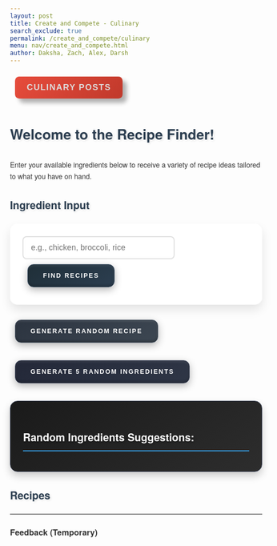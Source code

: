 ```yaml
---
layout: post 
title: Create and Compete - Culinary
search_exclude: true
permalink: /create_and_compete/culinary
menu: nav/create_and_compete.html
author: Daksha, Zach, Alex, Darsh
---
```


<style>
    body {
        font-family: 'Helvetica Neue', Arial, sans-serif;
        background: linear-gradient(135deg, #f5f7fa 0%, #c3cfe2 100%);
        background-image: url('data:image/svg+xml,%3Csvg width="100" height="100" viewBox="0 0 100 100" xmlns="http://www.w3.org/2000/svg"%3E%3Cpath d="M11 18c3.866 0 7-3.134 7-7s-3.134-7-7-7-7 3.134-7 7 3.134 7 7 7zm48 25c3.866 0 7-3.134 7-7s-3.134-7-7-7-7 3.134-7 7 3.134 7 7 7zm-43-7c1.657 0 3-1.343 3-3s-1.343-3-3-3-3 1.343-3 3 1.343 3 3 3zm63 31c1.657 0 3-1.343 3-3s-1.343-3-3-3-3 1.343-3 3 1.343 3 3 3zM34 90c1.657 0 3-1.343 3-3s-1.343-3-3-3-3 1.343-3 3 1.343 3 3 3zm56-76c1.657 0 3-1.343 3-3s-1.343-3-3-3-3 1.343-3 3 1.343 3 3 3zM12 86c2.21 0 4-1.79 4-4s-1.79-4-4-4-4 1.79-4 4 1.79 4 4 4zm28-65c2.21 0 4-1.79 4-4s-1.79-4-4-4-4 1.79-4 4 1.79 4 4 4zm23-11c2.76 0 5-2.24 5-5s-2.24-5-5-5-5 2.24-5 5 2.24 5 5 5zm-6 60c2.21 0 4-1.79 4-4s-1.79-4-4-4-4 1.79-4 4 1.79 4 4 4zm29 22c2.76 0 5-2.24 5-5s-2.24-5-5-5-5 2.24-5 5 2.24 5 5 5zM32 63c2.76 0 5-2.24 5-5s-2.24-5-5-5-5 2.24-5 5 2.24 5 5 5zm57-13c2.76 0 5-2.24 5-5s-2.24-5-5-5-5 2.24-5 5 2.24 5 5 5zm-9-21c1.105 0 2-.895 2-2s-.895-2-2-2-2 .895-2 2 .895 2 2 2zM60 91c1.105 0 2-.895 2-2s-.895-2-2-2-2 .895-2 2 .895 2 2 2zM35 41c1.105 0 2-.895 2-2s-.895-2-2-2-2 .895-2 2 .895 2 2 2zM12 60c1.105 0 2-.895 2-2s-.895-2-2-2-2 .895-2 2 .895 2 2 2z" fill="%23ffffff" fill-opacity="0.1" fill-rule="evenodd"/%3E%3C/svg%3E');
        color: #333;
        margin: 0;
        padding: 20px;
        line-height: 1.6;
        min-height: 100vh;
    }

    h1, h2 {
        color: #2c3e50;
        text-shadow: 2px 2px 4px rgba(0,0,0,0.1);
        margin-bottom: 1em;
    }

    form {
        margin: 20px 0;
        background: rgba(255, 255, 255, 0.9);
        padding: 25px;
        border-radius: 15px;
        box-shadow: 0 10px 20px rgba(0,0,0,0.1);
        backdrop-filter: blur(5px);
    }

    input[type="text"] {
        width: calc(100% - 150px);
        padding: 12px 15px;
        border: 2px solid #e0e0e0;
        border-radius: 8px;
        background-color: white;
        color: #333;
        font-size: 16px;
        transition: all 0.3s ease;
    }

    input[type="text"]:focus {
        border-color: #3498db;
        box-shadow: 0 0 8px rgba(52,152,219,0.3);
        outline: none;
    }

    button {
        position: relative;
        padding: 15px 30px;
        border: none;
        border-radius: 12px;
        background: linear-gradient(145deg, #1a1a1a, #2d2d2d);
        color: #fff;
        font-weight: 600;
        cursor: pointer;
        text-transform: uppercase;
        letter-spacing: 2px;
        font-size: 0.9em;
        overflow: hidden;
        transition: all 0.3s ease;
        box-shadow: 
            0 5px 15px rgba(0, 0, 0, 0.3),
            inset 0 -2px 5px rgba(0,0,0,0.3),
            inset 0 2px 5px rgba(255,255,255,0.1);
        margin: 10px;
    }

    button:hover {
        transform: translateY(-3px) scale(1.02);
        background: linear-gradient(145deg, #2d2d2d, #1a1a1a);
        box-shadow: 
            0 8px 20px rgba(0, 0, 0, 0.4),
            inset 0 -2px 5px rgba(0,0,0,0.3),
            inset 0 2px 5px rgba(255,255,255,0.1);
    }

    button:active {
        transform: translateY(2px);
        box-shadow: 
            0 2px 10px rgba(0, 0, 0, 0.3),
            inset 0 -1px 3px rgba(0,0,0,0.3),
            inset 0 1px 3px rgba(255,255,255,0.1);
    }

    button::before {
        content: '';
        position: absolute;
        top: 0;
        left: -100%;
        width: 100%;
        height: 100%;
        background: linear-gradient(
            120deg,
            transparent,
            rgba(255, 255, 255, 0.1),
            transparent
        );
        transition: 0.5s;
    }

    button:hover::before {
        left: 100%;
    }

    #ingredientForm button {
        background: linear-gradient(145deg, #1f2f38, #2c3e50);
        border: 1px solid #34495e;
        box-shadow: 
            0 5px 15px rgba(0, 0, 0, 0.3),
            inset 0 -2px 5px rgba(0,0,0,0.3),
            inset 0 2px 5px rgba(255,255,255,0.1);
    }

    #ingredientForm button:hover {
        background: linear-gradient(145deg, #2c3e50, #1f2f38);
        box-shadow: 
            0 8px 20px rgba(0, 0, 0, 0.4),
            inset 0 -2px 5px rgba(0,0,0,0.3),
            inset 0 2px 5px rgba(255,255,255,0.1);
    }

    #randomRecipeButton {
        background: linear-gradient(145deg, #2c3440, #3d4752);
        border: 1px solid #455261;
        box-shadow: 
            0 5px 15px rgba(0, 0, 0, 0.3),
            inset 0 -2px 5px rgba(0,0,0,0.3),
            inset 0 2px 5px rgba(255,255,255,0.1);
    }

    #randomRecipeButton:hover {
        background: linear-gradient(145deg, #3d4752, #2c3440);
        box-shadow: 
            0 8px 20px rgba(0, 0, 0, 0.4),
            inset 0 -2px 5px rgba(0,0,0,0.3),
            inset 0 2px 5px rgba(255,255,255,0.1);
    }

    #customRecipeButton {
        background: linear-gradient(145deg, #232838, #2f3646);
        border: 1px solid #3a4257;
        box-shadow: 
            0 5px 15px rgba(0, 0, 0, 0.3),
            inset 0 -2px 5px rgba(0,0,0,0.3),
            inset 0 2px 5px rgba(255,255,255,0.1);
    }

    #customRecipeButton:hover {
        background: linear-gradient(145deg, #2f3646, #232838);
        box-shadow: 
            0 8px 20px rgba(0, 0, 0, 0.4),
            inset 0 -2px 5px rgba(0,0,0,0.3),
            inset 0 2px 5px rgba(255,255,255,0.1);
    }

    .button-container {
        display: flex;
        gap: 15px;
        flex-wrap: wrap;
        margin: 20px 0;
    }

    .recipe {
        background: rgba(255, 255, 255, 0.95);
        border-radius: 15px;
        padding: 25px;
        margin: 20px 0;
        box-shadow: 0 8px 16px rgba(0,0,0,0.1);
        transition: transform 0.3s ease;
    }

    .recipe:hover {
        transform: translateY(-5px);
    }

    .suggestions {
        background: linear-gradient(145deg, #1a1a1a, #2d2d2d);
        border-radius: 15px;
        padding: 25px;
        margin: 25px 0;
        box-shadow: 0 8px 16px rgba(0,0,0,0.2);
        backdrop-filter: blur(5px);
        border: 1px solid #3a4257;
        color: #ffffff;
    }

    .suggestions h2 {
        color: #ffffff;
        margin-bottom: 15px;
        font-size: 1.5em;
        text-shadow: 2px 2px 4px rgba(0,0,0,0.3);
        border-bottom: 2px solid #3498db;
        padding-bottom: 10px;
    }

    #randomIngredients {
        list-style: none;
        padding: 0;
        margin: 0;
    }

    #randomIngredients li {
        padding: 10px 15px;
        margin: 8px 0;
        background: rgba(255, 255, 255, 0.1);
        border-radius: 8px;
        font-size: 1.1em;
        transition: all 0.3s ease;
        border-left: 3px solid #3498db;
    }

    #randomIngredients li:hover {
        transform: translateX(5px);
        background: rgba(255, 255, 255, 0.15);
        box-shadow: 0 2px 8px rgba(0,0,0,0.2);
    }

    .culinary-posts-btn {
        background: linear-gradient(135deg, #e74c3c 0%, #c0392b 100%);
        padding: 15px 30px;
        border-radius: 10px;
        font-weight: 600;
        letter-spacing: 1.5px;
        box-shadow: 0 6px 12px rgba(0,0,0,0.15);
        transition: all 0.3s ease;
    }

    .culinary-posts-btn:hover {
        transform: translateY(-3px);
        box-shadow: 0 8px 15px rgba(0,0,0,0.2);
        background: linear-gradient(135deg, #c0392b 0%, #a93226 100%);
    }

    /* Add a container for better content organization */
    .content-container {
        max-width: 1200px;
        margin: 0 auto;
        padding: 20px;
    }

    /* Style for recipe headings */
    .recipe h3 {
        color: #2c3e50;
        border-bottom: 2px solid #3498db;
        padding-bottom: 10px;
        margin-bottom: 15px;
    }

    /* Style for recipe description */
    .recipe p {
        color: #34495e;
        line-height: 1.6;
    }

    /* Style for cooking time and ingredients */
    .recipe strong {
        color: #2980b9;
    }
</style>

<style>
.culinary-posts-btn {
  position: relative;
  font-size: 1.2em;
  padding: 0.7em 1.4em;
  background-color: #BF0426;
  text-decoration: none;
  border: none;
  border-radius: 0.5em;
  color: #DEDEDE;
  box-shadow: 0.5em 0.5em 0.5em rgba(0, 0, 0, 0.3);
}

.culinary-posts-btn::before {
  position: absolute;
  content: '';
  height: 0;
  width: 0;
  top: 0;
  left: 0;
  background: linear-gradient(135deg, rgba(33,33,33,1) 0%, rgba(33,33,33,1) 50%, rgba(150,4,31,1) 50%, rgba(191,4,38,1) 60%);
  border-radius: 0 0 0.5em 0;
  box-shadow: 0.2em 0.2em 0.2em rgba(0, 0, 0, 0.3);
  transition: 0.3s;
}

.culinary-posts-btn:hover::before {
  width: 1.6em;
  height: 1.6em;
}

.culinary-posts-btn:active {
  box-shadow: 0.2em 0.2em 0.3em rgba(0, 0, 0, 0.3);
  transform: translate(0.1em, 0.1em);
}
</style>

<a href="{{site.baseurl}}/create_and_compete/culinaryposts">
  <button class="culinary-posts-btn">Culinary Posts</button>
</a>

<h1>Welcome to the Recipe Finder!</h1>
<p>Enter your available ingredients below to receive a variety of recipe ideas tailored to what you have on hand.</p>

<h2>Ingredient Input</h2>
<form id="ingredientForm">
    <input type="text" id="ingredients" placeholder="e.g., chicken, broccoli, rice">
    <button type="submit">Find Recipes</button>
</form>

<div class="button-container">
    <button id="randomRecipeButton">Generate Random Recipe</button>
    <button id="customRecipeButton">Generate 5 Random Ingredients</button>
</div>

<div class="suggestions">
    <h2>Random Ingredients Suggestions:</h2>
    <ul id="randomIngredients"></ul>
</div>

<h2>Recipes</h2>
<div id="recipeResults"></div>

<script>
    const recipes = [
    {
        name: "Chicken Stir Fry",
        ingredients: ["Chicken", "Broccoli", "Carrots", "Soy Sauce", "Garlic"],
        description: "A quick stir fry with chicken and fresh vegetables.",
        cookingTime: "30 minutes",
        cookingProcess: "1. Heat oil in a pan. 2. Add chicken and cook until browned. 3. Toss in vegetables and sauce. 4. Stir fry until cooked. 5. Serve hot."
    },
    {
        name: "Beef Tacos",
        ingredients: ["Ground Beef", "Taco Seasoning", "Tortillas", "Lettuce", "Cheese"],
        description: "Flavorful tacos filled with seasoned ground beef.",
        cookingTime: "20 minutes",
        cookingProcess: "1. Cook beef with seasoning. 2. Warm tortillas. 3. Fill tortillas with beef and toppings. 4. Serve with salsa."
    },
    {
        name: "Vegetable Curry",
        ingredients: ["Coconut Milk", "Mixed Vegetables", "Curry Powder", "Onion", "Garlic"],
        description: "A rich and creamy curry packed with veggies.",
        cookingTime: "40 minutes",
        cookingProcess: "1. Sauté onion and garlic. 2. Add vegetables and curry powder. 3. Stir in coconut milk. 4. Simmer until cooked."
    },
    {
        name: "Spaghetti Bolognese",
        ingredients: ["Pasta", "Ground Beef", "Tomato Sauce", "Onion", "Garlic"],
        description: "Classic Italian pasta dish with a hearty meat sauce.",
        cookingTime: "45 minutes",
        cookingProcess: "1. Cook spaghetti. 2. Sauté onion and garlic. 3. Add beef and cook until browned. 4. Stir in tomato sauce. 5. Serve over pasta."
    },
    {
        name: "Caprese Salad",
        ingredients: ["Tomatoes", "Mozzarella", "Basil", "Olive Oil", "Balsamic Vinegar"],
        description: "Fresh salad with tomatoes, mozzarella, and basil.",
        cookingTime: "10 minutes",
        cookingProcess: "1. Slice tomatoes and mozzarella. 2. Layer with basil. 3. Drizzle with olive oil and vinegar."
    },
    {
        name: "Shrimp Fried Rice",
        ingredients: ["Shrimp", "Rice", "Soy Sauce", "Egg", "Peas"],
        description: "Delicious fried rice with shrimp and vegetables.",
        cookingTime: "30 minutes",
        cookingProcess: "1. Cook rice. 2. Sauté shrimp and peas. 3. Add rice and soy sauce. 4. Stir in scrambled egg. 5. Serve hot."
    },
    {
        name: "Quinoa Salad",
        ingredients: ["Quinoa", "Cucumber", "Tomatoes", "Olive Oil", "Feta Cheese"],
        description: "Light and refreshing quinoa salad.",
        cookingTime: "20 minutes",
        cookingProcess: "1. Cook quinoa. 2. Chop vegetables. 3. Mix quinoa with veggies and olive oil. 4. Top with feta."
    },
    {
        name: "Stuffed Bell Peppers",
        ingredients: ["Bell Peppers", "Ground Beef", "Rice", "Tomato Sauce", "Cheese"],
        description: "Bell peppers stuffed with a savory meat mixture.",
        cookingTime: "45 minutes",
        cookingProcess: "1. Preheat oven. 2. Cook beef and rice. 3. Stuff peppers with mixture. 4. Bake until peppers are tender."
    },
    {
        name: "Chicken Caesar Salad",
        ingredients: ["Romaine Lettuce", "Grilled Chicken", "Caesar Dressing", "Croutons", "Parmesan Cheese"],
        description: "Classic Caesar salad topped with grilled chicken.",
        cookingTime: "15 minutes",
        cookingProcess: "1. Chop lettuce. 2. Top with sliced chicken. 3. Drizzle with dressing. 4. Add croutons and cheese."
    },
    {
        name: "Baked Ziti",
        ingredients: ["Ziti Pasta", "Tomato Sauce", "Mozzarella Cheese", "Parmesan Cheese", "Ground Beef"],
        description: "Comforting baked pasta with cheese and sauce.",
        cookingTime: "50 minutes",
        cookingProcess: "1. Cook pasta. 2. Mix with sauce and beef. 3. Layer with cheese in a baking dish. 4. Bake until bubbly."
    },
    {
        name: "Vegetable Stir Fry",
        ingredients: ["Broccoli", "Carrots", "Bell Peppers", "Soy Sauce", "Ginger"],
        description: "A colorful mix of stir-fried vegetables.",
        cookingTime: "25 minutes",
        cookingProcess: "1. Heat oil in a pan. 2. Add vegetables and stir fry. 3. Add soy sauce and ginger. 4. Cook until tender."
    },
    {
        name: "Salmon with Dill Sauce",
        ingredients: ["Salmon", "Dill", "Lemon", "Garlic", "Olive Oil"],
        description: "Oven-baked salmon topped with a fresh dill sauce.",
        cookingTime: "25 minutes",
        cookingProcess: "1. Preheat oven. 2. Mix sauce ingredients. 3. Place salmon in a dish and top with sauce. 4. Bake until cooked."
    },
    {
        name: "Pasta Primavera",
        ingredients: ["Pasta", "Mixed Vegetables", "Olive Oil", "Parmesan Cheese", "Garlic"],
        description: "A light pasta dish with fresh vegetables.",
        cookingTime: "30 minutes",
        cookingProcess: "1. Cook pasta. 2. Sauté vegetables and garlic. 3. Toss with pasta and olive oil. 4. Serve with cheese."
    },
    {
        name: "Creamy Mushroom Risotto",
        ingredients: ["Arborio Rice", "Mushrooms", "Chicken Broth", "Parmesan Cheese", "Onion"],
        description: "Rich and creamy risotto with mushrooms.",
        cookingTime: "45 minutes",
        cookingProcess: "1. Sauté onion and mushrooms. 2. Add rice and broth gradually. 3. Stir until creamy. 4. Finish with cheese."
    },
    {
        name: "Sweet Potato Fries",
        ingredients: ["Sweet Potatoes", "Olive Oil", "Paprika", "Salt", "Pepper"],
        description: "Crispy sweet potato fries baked to perfection.",
        cookingTime: "30 minutes",
        cookingProcess: "1. Cut sweet potatoes into fries. 2. Toss with oil and spices. 3. Bake until crispy."
    },
    {
        name: "Eggplant Parmesan",
        ingredients: ["Eggplant", "Tomato Sauce", "Mozzarella Cheese", "Parmesan Cheese", "Basil"],
        description: "Baked eggplant layered with cheese and sauce.",
        cookingTime: "1 hour",
        cookingProcess: "1. Slice and salt eggplant. 2. Bread and fry slices. 3. Layer with sauce and cheese in a dish. 4. Bake until bubbly."
    },
    {
        name: "Garlic Butter Shrimp",
        ingredients: ["Shrimp", "Butter", "Garlic", "Parsley", "Lemon"],
        description: "Quick and flavorful garlic butter shrimp.",
        cookingTime: "15 minutes",
        cookingProcess: "1. Melt butter in a pan. 2. Add garlic and shrimp. 3. Cook until shrimp are pink. 4. Finish with parsley and lemon."
    },
    {
        name: "Chocolate Chip Cookies",
        ingredients: ["Flour", "Butter", "Brown Sugar", "Chocolate Chips", "Eggs"],
        description: "Classic cookies with gooey chocolate chips.",
        cookingTime: "25 minutes",
        cookingProcess: "1. Cream butter and sugar. 2. Add eggs and flour. 3. Stir in chocolate chips. 4. Bake until golden."
    },
    {
        name: "Roasted Brussels Sprouts",
        ingredients: ["Brussels Sprouts", "Olive Oil", "Salt", "Pepper", "Balsamic Vinegar"],
        description: "Crispy roasted Brussels sprouts with a tangy glaze.",
        cookingTime: "30 minutes",
        cookingProcess: "1. Preheat oven. 2. Toss sprouts in oil and seasonings. 3. Roast until golden. 4. Drizzle with vinegar."
    },
    {
        name: "Pumpkin Soup",
        ingredients: ["Pumpkin", "Onion", "Vegetable Broth", "Cream", "Nutmeg"],
        description: "Creamy pumpkin soup perfect for fall.",
        cookingTime: "40 minutes",
        cookingProcess: "1. Sauté onion. 2. Add pumpkin and broth. 3. Simmer until soft. 4. Blend and stir in cream."
    },
    {
        name: "Beef Stroganoff",
        ingredients: ["Beef", "Mushrooms", "Onion", "Sour Cream", "Egg Noodles"],
        description: "Tender beef in a creamy mushroom sauce.",
        cookingTime: "1 hour",
        cookingProcess: "1. Sauté beef and onions. 2. Add mushrooms and cook. 3. Stir in sour cream. 4. Serve over noodles."
    },
    {
        name: "Chickpea Salad",
        ingredients: ["Chickpeas", "Cucumber", "Tomatoes", "Feta Cheese", "Lemon"],
        description: "A refreshing salad with protein-packed chickpeas.",
        cookingTime: "15 minutes",
        cookingProcess: "1. Rinse chickpeas. 2. Chop veggies. 3. Mix with cheese and dressing. 4. Serve cold."
    },
    {
        name: "Pancakes",
        ingredients: ["Flour", "Milk", "Eggs", "Sugar", "Baking Powder"],
        description: "Fluffy pancakes perfect for breakfast.",
        cookingTime: "20 minutes",
        cookingProcess: "1. Mix dry ingredients. 2. Add milk and eggs. 3. Cook on a griddle until golden."
    },
    {
        name: "Lentil Soup",
        ingredients: ["Lentils", "Carrots", "Celery", "Vegetable Broth", "Onion"],
        description: "Hearty soup made with lentils and vegetables.",
        cookingTime: "40 minutes",
        cookingProcess: "1. Sauté onion and vegetables. 2. Add lentils and broth. 3. Simmer until lentils are tender."
    },
    {
        name: "Pesto Pasta",
        ingredients: ["Pasta", "Basil Pesto", "Parmesan Cheese", "Pine Nuts", "Cherry Tomatoes"],
        description: "Simple and flavorful pasta with pesto sauce.",
        cookingTime: "20 minutes",
        cookingProcess: "1. Cook pasta. 2. Toss with pesto and tomatoes. 3. Top with cheese and nuts."
    },
    {
        name: "Hummus",
        ingredients: ["Chickpeas", "Tahini", "Lemon Juice", "Garlic", "Olive Oil"],
        description: "Creamy dip made from blended chickpeas.",
        cookingTime: "10 minutes",
        cookingProcess: "1. Blend all ingredients until smooth. 2. Adjust seasoning. 3. Serve with pita or veggies."
    },
    {
        name: "BBQ Chicken",
        ingredients: ["Chicken", "BBQ Sauce", "Olive Oil", "Garlic Powder", "Paprika"],
        description: "Juicy chicken coated in tangy BBQ sauce.",
        cookingTime: "1 hour",
        cookingProcess: "1. Preheat grill. 2. Rub chicken with spices. 3. Grill until cooked, basting with sauce."
    },
    {
        name: "Mushroom Risotto",
        ingredients: ["Arborio Rice", "Mushrooms", "Chicken Broth", "Onion", "Parmesan Cheese"],
        description: "Creamy risotto infused with mushrooms.",
        cookingTime: "45 minutes",
        cookingProcess: "1. Sauté onion and mushrooms. 2. Add rice and broth gradually. 3. Stir in cheese."
    },
    {
        name: "Apple Crisp",
        ingredients: ["Apples", "Oats", "Brown Sugar", "Butter", "Cinnamon"],
        description: "Warm baked apples topped with a crumbly oat topping.",
        cookingTime: "40 minutes",
        cookingProcess: "1. Slice apples and mix with sugar. 2. Combine oats and butter. 3. Bake until bubbly."
    },
    {
        name: "Turkey Chili",
        ingredients: ["Ground Turkey", "Beans", "Tomato Sauce", "Onion", "Chili Powder"],
        description: "Spicy and hearty turkey chili.",
        cookingTime: "50 minutes",
        cookingProcess: "1. Sauté onion and turkey. 2. Add beans and sauce. 3. Simmer until thickened."
    },
    {
        name: "Greek Salad",
        ingredients: ["Cucumber", "Tomatoes", "Olives", "Feta Cheese", "Olive Oil"],
        description: "Fresh salad with Mediterranean flavors.",
        cookingTime: "10 minutes",
        cookingProcess: "1. Chop vegetables. 2. Mix with olives and cheese. 3. Drizzle with olive oil."
    },
    {
        name: "Peanut Butter Banana Smoothie",
        ingredients: ["Banana", "Peanut Butter", "Milk", "Honey", "Ice"],
        description: "Creamy smoothie perfect for breakfast.",
        cookingTime: "5 minutes",
        cookingProcess: "1. Blend all ingredients until smooth. 2. Serve immediately."
    },
    {
        name: "Vegetable Frittata",
        ingredients: ["Eggs", "Spinach", "Tomatoes", "Onion", "Cheese"],
        description: "A fluffy frittata packed with vegetables.",
        cookingTime: "30 minutes",
        cookingProcess: "1. Sauté vegetables. 2. Whisk eggs and pour over. 3. Cook until set, then broil to finish."
    },
    {
        name: "Chicken Alfredo",
        ingredients: ["Fettuccine", "Chicken", "Alfredo Sauce", "Parmesan Cheese", "Garlic"],
        description: "Creamy pasta dish with chicken and sauce.",
        cookingTime: "30 minutes",
        cookingProcess: "1. Cook fettuccine. 2. Cook chicken and garlic. 3. Add sauce and mix with pasta."
    },
    {
        name: "Beet Salad",
        ingredients: ["Beets", "Goat Cheese", "Walnuts", "Arugula", "Balsamic Vinaigrette"],
        description: "Colorful salad with roasted beets and cheese.",
        cookingTime: "25 minutes",
        cookingProcess: "1. Roast beets and slice. 2. Toss with arugula, walnuts, and cheese. 3. Drizzle with dressing."
    },
    {
        name: "Spinach and Cheese Stuffed Shells",
        ingredients: ["Jumbo Pasta Shells", "Ricotta Cheese", "Spinach", "Marinara Sauce", "Mozzarella Cheese"],
        description: "Pasta shells filled with creamy cheese and spinach.",
        cookingTime: "1 hour",
        cookingProcess: "1. Cook shells. 2. Mix cheese and spinach. 3. Stuff shells, top with sauce, and bake."
    },
    {
        name: "Zucchini Noodles",
        ingredients: ["Zucchini", "Olive Oil", "Garlic", "Cherry Tomatoes", "Parmesan Cheese"],
        description: "A healthy pasta alternative using zucchini.",
        cookingTime: "15 minutes",
        cookingProcess: "1. Spiralize zucchini. 2. Sauté with garlic and tomatoes. 3. Top with cheese."
    },
    {
        name: "Teriyaki Salmon",
        ingredients: ["Salmon", "Teriyaki Sauce", "Sesame Seeds", "Green Onions", "Rice"],
        description: "Baked salmon glazed with sweet teriyaki sauce.",
        cookingTime: "25 minutes",
        cookingProcess: "1. Preheat oven. 2. Brush salmon with sauce. 3. Bake and garnish with seeds and onions."
    },
    {
        name: "Fruit Salad",
        ingredients: ["Mixed Fruits", "Honey", "Lime Juice", "Mint"],
        description: "Refreshing salad with seasonal fruits.",
        cookingTime: "10 minutes",
        cookingProcess: "1. Chop fruits. 2. Mix with honey and lime. 3. Garnish with mint."
    },
    {
        name: "Roasted Chicken",
        ingredients: ["Whole Chicken", "Olive Oil", "Herbs", "Lemon", "Garlic"],
        description: "Juicy roasted chicken with crispy skin.",
        cookingTime: "1.5 hours",
        cookingProcess: "1. Preheat oven. 2. Rub chicken with oil and herbs. 3. Roast until golden."
    },
    {
        name: "Mango Salsa",
        ingredients: ["Mango", "Red Onion", "Cilantro", "Lime Juice", "Jalapeño"],
        description: "Sweet and spicy salsa great with chips.",
        cookingTime: "10 minutes",
        cookingProcess: "1. Dice mango and onion. 2. Mix with cilantro and lime. 3. Serve chilled."
    },
    {
        name: "Chocolate Mousse",
        ingredients: ["Dark Chocolate", "Eggs", "Sugar", "Cream", "Vanilla Extract"],
        description: "Rich and airy chocolate dessert.",
        cookingTime: "30 minutes + chilling",
        cookingProcess: "1. Melt chocolate. 2. Whisk eggs and sugar. 3. Fold in chocolate and whipped cream. 4. Chill before serving."
    },
    {
        name: "Vegetable Lasagna",
        ingredients: ["Lasagna Noodles", "Ricotta Cheese", "Spinach", "Marinara Sauce", "Mozzarella Cheese"],
        description: "Layers of pasta, cheese, and vegetables baked to perfection.",
        cookingTime: "1 hour",
        cookingProcess: "1. Cook noodles. 2. Layer with cheese, sauce, and spinach. 3. Bake until golden."
    },
    {
        name: "Chili Con Carne",
        ingredients: ["Ground Beef", "Kidney Beans", "Tomato Sauce", "Chili Powder", "Onion"],
        description: "Spicy and hearty beef chili.",
        cookingTime: "50 minutes",
        cookingProcess: "1. Sauté onion and beef. 2. Add beans and sauce. 3. Simmer until thick."
    },
    {
    name: "Classic Fish and Chips",
    ingredients: ["Cod Fillets", "Potatoes", "Flour", "Baking Powder", "Salt", "Pepper", "Beer", "Oil for Frying"],
    description: "Crispy battered cod served with golden, fried potatoes.",
    cookingTime: "45 minutes",
    cookingProcess: "1. Cut potatoes into fries and soak in water for 30 minutes. 2. Heat oil in a deep fryer. 3. Whisk flour, baking powder, salt, and pepper; add beer to make a batter. 4. Dry potatoes and fry until golden; set aside. 5. Dip cod in batter and fry until crispy and golden. 6. Serve fish with fries."
    },
    {
    name: "Crispy Garlic Parmesan Chicken Tenders",
    ingredients: ["Chicken Tenders", "Breadcrumbs", "Parmesan Cheese", "Garlic Powder", "Salt", "Pepper", "Olive Oil", "Parsley"],
    description: "Crispy, garlic-infused chicken tenders with a Parmesan crust.",
    cookingTime: "25 minutes",
    cookingProcess: "1. Preheat oven to 400°F (200°C). 2. Mix breadcrumbs, Parmesan, garlic powder, salt, and pepper. 3. Coat chicken tenders with olive oil and roll in breadcrumb mixture. 4. Place on a baking sheet and bake for 20-25 minutes until golden and crispy. 5. Garnish with parsley and serve."
    },
    {
    name: "Choco Vanilla Ice Cream Cake",
    ingredients: ["Chocolate Cake", "Vanilla Ice Cream", "Whipped Cream", "Chocolate Syrup", "Sprinkles"],
    description: "A layered chocolate cake with vanilla ice cream, topped with whipped cream and chocolate syrup.",
    cookingTime: "3 hours (including freezing time)",
    cookingProcess: "1. Bake a chocolate cake layer and let it cool completely. 2. Spread a thick layer of softened vanilla ice cream on top of the cake. 3. Freeze for 2 hours until the ice cream is firm. 4. Top with whipped cream, drizzle with chocolate syrup, and add sprinkles. 5. Serve immediately or keep frozen until ready to enjoy."
    },
    {
        name: "Sushi Rolls",
        ingredients: ["Sushi Rice", "Seaweed", "Cucumber", "Avocado", "Crab"],
        description: "Fresh sushi rolls filled with crab and veggies.",
        cookingTime: "30 minutes",
        cookingProcess: "1. Cook rice. 2. Roll with seaweed and fillings. 3. Slice and serve with soy sauce."
    },
    {
        name: "Pork Stir-Fry",
        ingredients: ["Pork", "Vegetables", "Soy Sauce", "Ginger", "Garlic"],
        description: "Quick stir-fry with tender pork and colorful veggies.",
        cookingTime: "25 minutes",
        cookingProcess: "1. Sauté pork. 2. Add veggies and sauce. 3. Cook until tender."
    },
    {
    name: "Chocolate Chip Waffles",
    ingredients: ["Flour", "Milk", "Eggs", "Butter", "Sugar", "Chocolate Chips", "Baking Powder", "Salt", "Vanilla Extract"],
    description: "Crispy, golden waffles with gooey chocolate chips in every bite.",
    cookingTime: "20 minutes",
    cookingProcess: "1. In a bowl, mix flour, baking powder, salt, and sugar. 2. In another bowl, whisk eggs, milk, melted butter, and vanilla extract. 3. Combine wet and dry ingredients, then fold in chocolate chips. 4. Pour batter onto a preheated waffle iron and cook until golden and crisp. 5. Serve warm with syrup or whipped cream."
    },
    {
        name: "Pumpkin Pie",
        ingredients: ["Pumpkin Puree", "Sugar", "Eggs", "Spices", "Pie Crust"],
        description: "Traditional pumpkin pie for dessert.",
        cookingTime: "1 hour",
        cookingProcess: "1. Mix ingredients. 2. Pour into crust. 3. Bake until set."
    },
    {
        name: "Shrimp Tacos",
        ingredients: ["Shrimp", "Tortillas", "Cabbage", "Avocado", "Lime"],
        description: "Tasty shrimp tacos topped with fresh ingredients.",
        cookingTime: "20 minutes",
        cookingProcess: "1. Cook shrimp. 2. Assemble tacos with toppings. 3. Serve with lime."
    },
    {
        name: "Egg Fried Rice",
        ingredients: ["Rice", "Eggs", "Soy Sauce", "Green Onions", "Vegetables"],
        description: "Quick and easy fried rice with eggs and veggies.",
        cookingTime: "20 minutes",
        cookingProcess: "1. Scramble eggs. 2. Stir-fry rice with veggies. 3. Add eggs and soy sauce."
    },
    {
        name: "Beef Stir-Fry",
        ingredients: ["Beef", "Broccoli", "Soy Sauce", "Garlic", "Ginger"],
        description: "Tender beef stir-fried with fresh broccoli.",
        cookingTime: "25 minutes",
        cookingProcess: "1. Sauté beef. 2. Add broccoli and sauce. 3. Cook until beef is done."
    },
    {
        name: "Orange Chicken",
        ingredients: ["Chicken", "Orange Juice", "Soy Sauce", "Honey", "Garlic"],
        description: "Sweet and tangy orange chicken.",
        cookingTime: "30 minutes",
        cookingProcess: "1. Marinate chicken. 2. Cook with sauce. 3. Serve with rice."
    },
    {
        name: "Teriyaki Chicken",
        ingredients: ["Chicken", "Teriyaki Sauce", "Sesame Seeds", "Green Onions", "Rice"],
        description: "Grilled chicken glazed with teriyaki sauce.",
        cookingTime: "25 minutes",
        cookingProcess: "1. Preheat grill. 2. Brush chicken with sauce. 3. Grill until cooked."
    },
    {
        name: "Cauliflower Fried Rice",
        ingredients: ["Cauliflower", "Eggs", "Soy Sauce", "Green Onions", "Carrots"],
        description: "Low-carb fried rice made with cauliflower.",
        cookingTime: "20 minutes",
        cookingProcess: "1. Rice cauliflower. 2. Scramble eggs. 3. Stir-fry with veggies and sauce."
    },
    {
    name: "Margherita Pizza",
    ingredients: ["Pizza Dough", "Tomatoes", "Mozzarella Cheese", "Basil", "Olive Oil", "Salt"],
    description: "Classic Margherita pizza with fresh tomatoes, mozzarella, and basil.",
    cookingTime: "20 minutes",
    cookingProcess: "1. Preheat oven to 475°F (245°C). 2. Roll out the pizza dough and spread a thin layer of olive oil on top. 3. Add sliced tomatoes and sprinkle with salt. 4. Top with mozzarella cheese. 5. Bake for 10-12 minutes until cheese is melted and bubbly. 6. Garnish with fresh basil leaves before serving."
    },
    {
        name: "Baked Salmon",
        ingredients: ["Salmon", "Lemon", "Garlic", "Dill", "Olive Oil"],
        description: "Healthy baked salmon with fresh herbs.",
        cookingTime: "20 minutes",
        cookingProcess: "1. Preheat oven. 2. Season salmon. 3. Bake until cooked through."
    },
    {
        name: "Coconut Rice",
        ingredients: ["Rice", "Coconut Milk", "Salt", "Sugar"],
        description: "Fluffy rice cooked in coconut milk.",
        cookingTime: "20 minutes",
        cookingProcess: "1. Rinse rice. 2. Cook with coconut milk. 3. Fluff before serving."
    },
    {
        name: "Chili Garlic Noodles",
        ingredients: ["Noodles", "Chili Sauce", "Garlic", "Vegetables", "Soy Sauce"],
        description: "Spicy noodle dish with garlic and veggies.",
        cookingTime: "20 minutes",
        cookingProcess: "1. Cook noodles. 2. Sauté garlic and veggies. 3. Mix with sauce and noodles."
    },
    {
        name: "Stuffed Mushrooms",
        ingredients: ["Mushrooms", "Cream Cheese", "Garlic", "Herbs", "Bread Crumbs"],
        description: "Savory mushrooms stuffed with cream cheese.",
        cookingTime: "25 minutes",
        cookingProcess: "1. Preheat oven. 2. Stuff mushrooms. 3. Bake until golden."
    },
    {
        name: "Fish Tacos",
        ingredients: ["Fish", "Tortillas", "Cabbage", "Avocado", "Lime"],
        description: "Delicious fish tacos with fresh toppings.",
        cookingTime: "25 minutes",
        cookingProcess: "1. Cook fish. 2. Assemble tacos with toppings. 3. Serve with lime."
    },
    {
        name: "Cinnamon Rolls",
        ingredients: ["Flour", "Sugar", "Butter", "Cinnamon", "Yeast"],
        description: "Soft and sweet cinnamon rolls.",
        cookingTime: "1.5 hours",
        cookingProcess: "1. Make dough. 2. Roll with filling. 3. Bake until golden."
    },
    {
        name: "Carrot Cake",
        ingredients: ["Carrots", "Flour", "Sugar", "Eggs", "Spices"],
        description: "Moist and flavorful carrot cake.",
        cookingTime: "1 hour",
        cookingProcess: "1. Mix ingredients. 2. Bake until toothpick comes out clean. 3. Cool before frosting."
    },
    {
        name: "Garlic Bread",
        ingredients: ["Bread", "Butter", "Garlic", "Parsley", "Cheese"],
        description: "Crunchy garlic bread perfect for dipping.",
        cookingTime: "15 minutes",
        cookingProcess: "1. Mix butter and garlic. 2. Spread on bread. 3. Bake until crispy."
    },
    {
        name: "Quiche",
        ingredients: ["Eggs", "Milk", "Cheese", "Spinach", "Pie Crust"],
        description: "Savory pie filled with eggs and cheese.",
        cookingTime: "45 minutes",
        cookingProcess: "1. Preheat oven. 2. Whisk eggs and milk. 3. Pour into crust and bake."
    },
    {
        name: "Cabbage Rolls",
        ingredients: ["Cabbage", "Ground Meat", "Rice", "Tomato Sauce", "Onion"],
        description: "Cabbage leaves filled with savory meat and rice.",
        cookingTime: "1 hour",
        cookingProcess: "1. Preheat oven. 2. Roll filling in leaves. 3. Bake in sauce until cooked."
    },
    {
        name: "Maple Glazed Carrots",
        ingredients: ["Carrots", "Maple Syrup", "Butter", "Salt", "Pepper"],
        description: "Sweet and savory glazed carrots.",
        cookingTime: "20 minutes",
        cookingProcess: "1. Cook carrots. 2. Add syrup and butter. 3. Simmer until glazed."
    },
    {
    name: "Classic Cheeseburger",
    ingredients: ["Ground Beef", "Cheddar Cheese", "Lettuce", "Tomato", "Onion", "Pickles", "Ketchup", "Mustard", "Burger Buns"],
    description: "A juicy beef patty topped with melted cheddar cheese and fresh toppings.",
    cookingTime: "20 minutes",
    cookingProcess: "1. Shape the ground beef into patties. 2. Grill or pan-fry the patties for 4-5 minutes on each side. 3. Add cheese on top during the last minute of cooking to melt. 4. Assemble the burger with lettuce, tomato, onion, pickles, ketchup, and mustard on a bun. 5. Serve immediately."
    },
    {
    name: "Classic French Toast",
    ingredients: ["Bread", "Eggs", "Milk", "Vanilla Extract", "Cinnamon", "Butter", "Maple Syrup"],
    description: "Golden, buttery French toast with a hint of vanilla and cinnamon, served with maple syrup.",
    cookingTime: "15 minutes",
    cookingProcess: "1. Whisk eggs, milk, vanilla, and cinnamon together in a bowl. 2. Dip each slice of bread in the mixture, coating both sides. 3. Heat butter in a skillet over medium heat. 4. Cook bread slices until golden brown on both sides. 5. Serve warm with maple syrup."
    },
    {
        name: "Chicken Fajitas",
        ingredients: ["Chicken", "Bell Peppers", "Onion", "Tortillas", "Spices"],
        description: "Sizzling chicken and peppers served in tortillas.",
        cookingTime: "30 minutes",
        cookingProcess: "1. Cook chicken with spices. 2. Add veggies. 3. Serve in tortillas."
    },
    {
    name: "Avocado Egg Breakfast Sandwich",
    ingredients: ["Whole Grain Bread", "Avocado", "Eggs", "Spinach", "Feta Cheese"],
    description: "A hearty breakfast sandwich with creamy avocado, a perfectly cooked egg, fresh spinach, and tangy feta.",
    cookingTime: "15 minutes",
    cookingProcess: "1. Toast the bread. 2. Cook the egg to your liking. 3. Mash the avocado and spread it on the toast. 4. Layer with spinach and feta. 5. Top with the egg and serve."
    },
    {
        name: "Peach Cobbler",
        ingredients: ["Peaches", "Flour", "Sugar", "Butter", "Cinnamon"],
        description: "Warm peach cobbler served with ice cream.",
        cookingTime: "45 minutes",
        cookingProcess: "1. Mix peaches with sugar. 2. Pour batter over. 3. Bake until golden."
    },
    {
        name: "Honey Garlic Chicken",
        ingredients: ["Chicken", "Honey", "Garlic", "Soy Sauce", "Vegetables"],
        description: "Sweet and savory chicken stir-fry.",
        cookingTime: "25 minutes",
        cookingProcess: "1. Sauté chicken. 2. Add sauce and veggies. 3. Cook until done."
    },
    {
        name: "Cheesy Broccoli Casserole",
        ingredients: ["Broccoli", "Cheddar Cheese", "Cream of Mushroom Soup", "Rice", "Bread Crumbs"],
        description: "Comforting casserole packed with broccoli and cheese.",
        cookingTime: "35 minutes",
        cookingProcess: "1. Cook broccoli. 2. Mix with cheese and soup. 3. Bake until bubbly."
    },
    {
        name: "Tortellini Salad",
        ingredients: ["Tortellini", "Cherry Tomatoes", "Spinach", "Feta Cheese", "Olive Oil"],
        description: "Refreshing salad with tortellini and veggies.",
        cookingTime: "15 minutes",
        cookingProcess: "1. Cook tortellini. 2. Mix with veggies and cheese. 3. Drizzle with oil."
    },
    {
    name: "Almond Croissant",
    ingredients: ["Croissant Dough", "Almond Flour", "Butter", "Powdered Sugar", "Sliced Almonds", "Vanilla Extract", "Egg"],
    description: "Flaky croissant filled with almond cream and topped with sliced almonds.",
    cookingTime: "45 minutes",
    cookingProcess: "1. Preheat oven to 350°F (175°C). 2. Mix almond flour, butter, powdered sugar, vanilla, and egg to make almond cream. 3. Slice croissants in half, fill with almond cream, and close. 4. Top with more almond cream and sliced almonds. 5. Bake for 15-20 minutes until golden. 6. Dust with powdered sugar before serving."
    },
    {
        name: "Banana Bread",
        ingredients: ["Bananas", "Flour", "Sugar", "Butter", "Eggs"],
        description: "Moist banana bread perfect for breakfast.",
        cookingTime: "1 hour",
        cookingProcess: "1. Mash bananas. 2. Mix with other ingredients. 3. Bake until golden."
    },
    {
        name: "Sweet Potato Casserole",
        ingredients: ["Sweet Potatoes", "Butter", "Brown Sugar", "Marshmallows", "Pecans"],
        description: "Sweet casserole topped with marshmallows.",
        cookingTime: "1 hour",
        cookingProcess: "1. Cook sweet potatoes. 2. Mix with sugar and butter. 3. Top with marshmallows and bake."
    },
    {
        name: "Lemon Bars",
        ingredients: ["Lemon Juice", "Sugar", "Flour", "Butter", "Eggs"],
        description: "Tangy and sweet lemon bars for dessert.",
        cookingTime: "30 minutes",
        cookingProcess: "1. Mix ingredients. 2. Pour into pan. 3. Bake until set."
    },
    {
        name: "Pineapple Fried Rice",
        ingredients: ["Rice", "Pineapple", "Shrimp", "Soy Sauce", "Peas"],
        description: "Fried rice with sweet pineapple and shrimp.",
        cookingTime: "25 minutes",
        cookingProcess: "1. Cook rice. 2. Stir-fry with pineapple and shrimp. 3. Add soy sauce and peas."
    },
    {
    name: "Chicago-Style Deep Dish Pizza",
    ingredients: ["Pizza Dough", "Mozzarella Cheese", "Italian Sausage", "Tomatoes", "Green Bell Peppers", "Onion", "Garlic", "Parmesan Cheese", "Olive Oil", "Basil", "Oregano"],
    description: "A thick, hearty pizza loaded with cheese, tomatoes, and savory sausage, baked in a deep dish pan.",
    cookingTime: "1 hour 15 minutes",
    cookingProcess: "1. Preheat oven to 425°F (220°C). 2. Roll out pizza dough and press into a deep dish pan. 3. Layer mozzarella cheese over the crust. 4. Add a layer of Italian sausage, bell peppers, and onion. 5. In a bowl, mix crushed tomatoes with garlic, basil, and oregano, then spread over the toppings. 6. Sprinkle with Parmesan cheese and drizzle with olive oil. 7. Bake for 30-40 minutes, or until the crust is golden and the cheese is bubbly. 8. Let cool slightly before slicing and serving."
    },
    {
        name: "Caprese Pasta",
        ingredients: ["Pasta", "Tomatoes", "Mozzarella Cheese", "Basil", "Olive Oil"],
        description: "Pasta with fresh tomatoes, cheese, and basil.",
        cookingTime: "30 minutes",
        cookingProcess: "1. Cook pasta. 2. Toss with tomatoes, cheese, and oil. 3. Serve warm."
    },
    {
        name: "Oven-Baked Chicken",
        ingredients: ["Chicken", "Olive Oil", "Garlic", "Rosemary", "Lemon"],
        description: "Herb-seasoned chicken baked to perfection.",
        cookingTime: "1 hour",
        cookingProcess: "1. Preheat oven. 2. Season chicken. 3. Bake until cooked through."
    },
    {
    name: "Crème Brûlée",
    ingredients: ["Heavy Cream", "Egg Yolks", "Granulated Sugar", "Vanilla Extract", "Brown Sugar"],
    description: "A classic French dessert with a creamy custard base and a crispy caramelized sugar topping.",
    cookingTime: "2 hours (including chilling time)",
    cookingProcess: "1. Preheat oven to 325°F (160°C). 2. Heat cream and vanilla in a saucepan. 3. Whisk egg yolks and sugar until pale. 4. Gradually add warm cream to yolks, mixing well. 5. Pour mixture into ramekins and bake in a water bath for 40-45 minutes. 6. Chill in the fridge for at least 2 hours. 7. Sprinkle brown sugar on top and caramelize with a torch or broiler before serving."
    },
    {
        name: "Spinach Artichoke Dip",
        ingredients: ["Spinach", "Artichokes", "Cream Cheese", "Parmesan Cheese", "Garlic"],
        description: "Creamy dip served with chips or bread.",
        cookingTime: "25 minutes",
        cookingProcess: "1. Mix ingredients. 2. Bake until bubbly. 3. Serve warm."
    },
    {
        name: "Grilled Cheese Sandwich",
        ingredients: ["Bread", "Cheese", "Butter"],
        description: "Classic grilled cheese sandwich.",
        cookingTime: "10 minutes",
        cookingProcess: "1. Butter bread. 2. Place cheese between slices. 3. Grill until golden."
    },
    {
        name: "Pasta Salad",
        ingredients: ["Pasta", "Olive Oil", "Vegetables", "Feta Cheese", "Basil"],
        description: "Refreshing pasta salad with vegetables and cheese.",
        cookingTime: "20 minutes",
        cookingProcess: "1. Cook pasta. 2. Mix with veggies and cheese. 3. Drizzle with oil."
    },
    {
        name: "Coconut Macaroons",
        ingredients: ["Coconut", "Sugar", "Egg Whites", "Vanilla"],
        description: "Sweet coconut treats baked until golden.",
        cookingTime: "20 minutes",
        cookingProcess: "1. Mix ingredients. 2. Scoop onto baking sheet. 3. Bake until golden."
    },
    {
    name: "Cinnamon Apple Oatmeal",
    ingredients: ["Oats", "Apples", "Cinnamon", "Honey", "Walnuts"],
    description: "Warm oatmeal topped with spiced apples, honey, and crunchy walnuts.",
    cookingTime: "20 minutes",
    cookingProcess: "1. Cook oats according to package instructions. 2. In a separate pan, sauté diced apples with cinnamon and honey until soft. 3. Serve oatmeal topped with sautéed apples and walnuts."
    },
    {
        name: "Baked Apples",
        ingredients: ["Apples", "Brown Sugar", "Cinnamon", "Butter"],
        description: "Warm baked apples with a sweet topping.",
        cookingTime: "30 minutes",
        cookingProcess: "1. Core apples. 2. Stuff with mixture. 3. Bake until tender."
    },
    {
        name: "Stuffed Shells",
        ingredients: ["Pasta Shells", "Ricotta Cheese", "Marinara Sauce", "Parmesan Cheese"],
        description: "Pasta shells filled with cheese and baked.",
        cookingTime: "1 hour",
        cookingProcess: "1. Cook shells. 2. Stuff with ricotta. 3. Top with sauce and bake."
    },
    {
        name: "Chocolate Cake",
        ingredients: ["Flour", "Cocoa Powder", "Sugar", "Butter", "Eggs"],
        description: "Decadent chocolate cake for celebrations.",
        cookingTime: "1 hour",
        cookingProcess: "1. Mix ingredients. 2. Pour into pan. 3. Bake until done."
    },
    {
        name: "Tomato Basil Soup",
        ingredients: ["Tomatoes", "Basil", "Onion", "Garlic", "Vegetable Broth"],
        description: "Creamy tomato soup with fresh basil.",
        cookingTime: "30 minutes",
        cookingProcess: "1. Sauté onions and garlic. 2. Add tomatoes and broth. 3. Blend until smooth."
    },
    {
        name: "Zucchini Bread",
        ingredients: ["Zucchini", "Flour", "Sugar", "Eggs", "Walnuts"],
        description: "Moist zucchini bread with a nutty flavor.",
        cookingTime: "1 hour",
        cookingProcess: "1. Grate zucchini. 2. Mix with other ingredients. 3. Bake until golden."
    },
    {
        name: "Shrimp Scampi",
        ingredients: ["Shrimp", "Garlic", "Butter", "Lemon Juice", "Pasta"],
        description: "Sautéed shrimp with garlic and lemon.",
        cookingTime: "20 minutes",
        cookingProcess: "1. Cook shrimp with garlic. 2. Toss with pasta and lemon. 3. Serve warm."
    },
    {
        name: "Caesar Salad",
        ingredients: ["Romaine Lettuce", "Caesar Dressing", "Croutons", "Parmesan Cheese"],
        description: "Classic Caesar salad with crispy croutons.",
        cookingTime: "10 minutes",
        cookingProcess: "1. Chop lettuce. 2. Toss with dressing and croutons. 3. Serve chilled."
    },
    {
    name: "Lemon Meringue Pie",
    ingredients: ["Pie Crust", "Lemons", "Sugar", "Eggs", "Butter", "Cornstarch", "Vanilla Extract"],
    description: "A tangy lemon filling topped with a fluffy meringue.",
    cookingTime: "1 hour",
    cookingProcess: "1. Preheat the oven and bake the pie crust. 2. In a saucepan, mix lemon juice, sugar, cornstarch, and water, then cook until thick. 3. Whisk egg yolks and add to the mixture, then cook for another minute. 4. Pour into the pie crust and let cool. 5. Beat egg whites until stiff, then spread over the lemon filling. 6. Bake until meringue is golden. 7. Cool before serving."
    },
    {
        name: "Roasted Vegetables",
        ingredients: ["Mixed Vegetables", "Olive Oil", "Herbs", "Salt"],
        description: "Savory roasted vegetables, perfect as a side.",
        cookingTime: "30 minutes",
        cookingProcess: "1. Chop veggies. 2. Toss with oil and herbs. 3. Roast until tender."
    },
  
    ];


document.getElementById('ingredientForm').addEventListener('submit', (event) => {
    event.preventDefault();

   
    const inputIngredients = document.getElementById('ingredients').value.split(',')
        .map(ingredient => ingredient.trim().toLowerCase());


    const filteredRecipes = recipes.filter(recipe => {
        const recipeIngredientsLower = recipe.ingredients.map(ing => ing.toLowerCase());
        return inputIngredients.some(input => 
            recipeIngredientsLower.some(recipeIng => recipeIng.includes(input))
        );
    });

    displayFilteredRecipes(filteredRecipes);
});

function displayFilteredRecipes(filteredRecipes) {
    const resultsContainer = document.getElementById('recipeResults');
    resultsContainer.innerHTML = '';

    if (filteredRecipes.length > 0) {
        const recipeResults = filteredRecipes.map(recipe => `
            <div class="recipe">
                <h3>${recipe.name}</h3>
                <p>${recipe.description}</p>
                <p><strong>Cooking Time:</strong> ${recipe.cookingTime}</p>
                <p><strong>Ingredients:</strong> ${recipe.ingredients.join(', ')}</p>
                <p><strong>Cooking Process:</strong> ${recipe.cookingProcess}</p>
            </div>
        `).join('');

        resultsContainer.innerHTML = recipeResults;
    } else {
        resultsContainer.innerHTML = '<p>No recipes found with the provided ingredients.</p>';
    }
}
    function getRandomIngredients() {
const ingredients = [
'Chicken', 'Broccoli', 'Carrots', 'Soy Sauce', 'Garlic', 'Ground Beef', 'Taco Seasoning', 
'Tortillas', 'Lettuce', 'Cheese', 'Coconut Milk', 'Mixed Vegetables', 'Curry Powder', 'Onion', 
'Pasta', 'Tomato Sauce', 'Tomatoes', 'Mozzarella', 'Basil', 'Olive Oil', 'Balsamic Vinegar', 'Shrimp', 
'Rice', 'Egg', 'Peas', 'Quinoa', 'Cucumber', 'Feta Cheese', 'Bell Peppers', 'Romaine Lettuce', 'Grilled Chicken', 
'Caesar Dressing', 'Croutons', 'Parmesan Cheese', 'Ziti Pasta', 'Ginger', 'Salmon', 'Dill', 'Lemon', 'Arborio Rice', 
'Mushrooms', 'Chicken Broth', 'Sweet Potatoes', 'Paprika', 'Salt', 'Pepper', 'Eggplant', 'Butter', 'Parsley', 'Flour', 
'Brown Sugar', 'Chocolate Chips', 'Eggs', 'Brussels Sprouts', 'Vegetable Broth', 'Cream', 'Nutmeg', 'Sour Cream', 
'Egg Noodles', 'Chickpeas', 'Lemon Juice', 'Sugar', 'Baking Powder', 'Celery', 'Basil Pesto', 'Pine Nuts', 'Cherry Tomatoes', 
'Tahini', 'BBQ Sauce', 'Garlic Powder', 'Apples', 'Oats', 'Cinnamon', 'Ground Turkey', 'Beans', 'Chili Powder', 'Olives', 
'Honey', 'Ice', 'Spinach', 'Alfredo Sauce', 'Beets', 'Goat Cheese', 'Walnuts', 'Arugula', 'Balsamic Vinaigrette', 
'Jumbo Pasta Shells', 'Ricotta Cheese', 'Marinara Sauce', 'Zucchini', 'Teriyaki Sauce', 'Sesame Seeds', 'Green Onions', 
'Mint', 'Whole Chicken', 'Herbs', 'Cilantro', 'Jalapeño', 'Dark Chocolate', 'Vanilla Extract', 'Lasagna Noodles', 
'Kidney Beans', 'Cod Fillets', 'Potatoes', 'Beer', 'Oil', 'Breadcrumbs', 'Parsley', 'Chocolate Cake', 'Vanilla Ice Cream', 
'Whipped Cream', 'Chocolate Syrup', 'Sprinkles', 'Sushi Rice', 'Seaweed', 'Avocado', 'Crab', 'Pork', 'Cream Cheese', 
'Pie Crust', 'Cabbage', 'Burger Buns', 'Ketchup', 'Mustard', 'Maple Syrup', 'Whole Grain Bread', 'Spices', 'Peaches', 
'Rosemary', 'Heavy Cream', 'Egg Yolks', 'Granulated Sugar', 'Artichokes', 'Spinach', 'Pie Crust', 'Butter', 'Egg Whites', 
'Powdered Sugar', 'Lemons', 'Cornstarch', 'Italian Sausage', 'Green Bell Peppers', 'Oregano', 'Coconut', 'Sugar', 'Cocoa Powder'
];
     

    const randomIngredients = [];
    for (let i = 0; i < 5; i++) {
        const randomIndex = Math.floor(Math.random() * ingredients.length);
        randomIngredients.push(ingredients[randomIndex]);
    }
    return randomIngredients;
}

document.getElementById('customRecipeButton').addEventListener('click', () => {
    const randomIngredients = getRandomIngredients();
    document.getElementById('randomIngredients').innerHTML = randomIngredients.map(ingredient => `<li>${ingredient}</li>`).join('');
});

document.getElementById('randomRecipeButton').addEventListener('click', () => {
    const randomRecipe = recipes[Math.floor(Math.random() * recipes.length)];
    const recipeResult = `
        <div class="recipe">
            <h3>${randomRecipe.name}</h3>
            <p>${randomRecipe.description}</p>
            <p><strong>Cooking Time:</strong> ${randomRecipe.cookingTime}</p>
            <p><strong>Ingredients:</strong> ${randomRecipe.ingredients.join(', ')}</p>
            <p><strong>Cooking Process:</strong> ${randomRecipe.cookingProcess}</p>
        </div>
    `;
    document.getElementById('recipeResults').innerHTML = recipeResult;
});

</script>

---
### Feedback (Temporary)

<script src="https://utteranc.es/client.js"
        repo="nighthawkcoders/flocker_frontend"
        issue-term="/flocker_frontend"
        theme="github-dark"
        crossorigin="anonymous"
        async>
</script>
